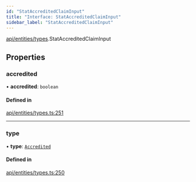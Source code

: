 ```yaml
---
id: "StatAccreditedClaimInput"
title: "Interface: StatAccreditedClaimInput"
sidebar_label: "StatAccreditedClaimInput"
---
```


[api/entities/types](../../../../../modules/API/Entities/Types/Types.md).StatAccreditedClaimInput

## Properties

### accredited

• **accredited**: `boolean`

#### Defined in

[api/entities/types.ts:251](https://github.com/PolymeshAssociation/polymesh-sdk/blob/fe2e6dd1d/src/api/entities/types.ts#L251)

___

### type

• **type**: [`Accredited`](../../../../../enums/API/Entities/Types/ClaimType/ClaimType.md#accredited)

#### Defined in

[api/entities/types.ts:250](https://github.com/PolymeshAssociation/polymesh-sdk/blob/fe2e6dd1d/src/api/entities/types.ts#L250)
